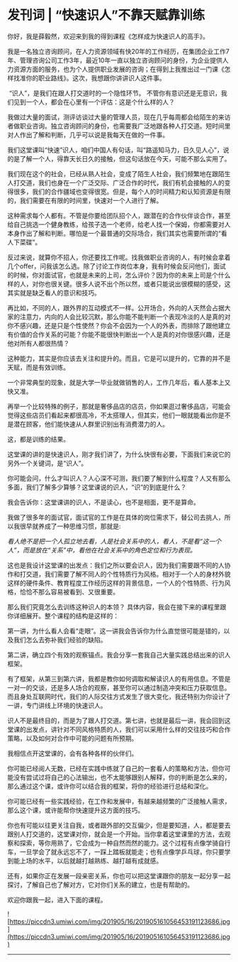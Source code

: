 # 发刊词 | “快速识人”不靠天赋靠训练

你好，我是薛毅然，欢迎来到我的得到课程《怎样成为快速识人的高手》。

我是一名独立咨询顾问，在人力资源领域有快20年的工作经历，在集团企业工作7年、管理咨询公司工作3年，最近10年一直以独立咨询顾问的身份，为企业提供人力资源方面的服务，也为个人提供职业发展的咨询；在得到上我推出过一门课《怎样找准你的职业路线》。这次，我想跟你讲讲识人这件事。

 “识人”，是我们在跟人打交道时的一个隐性环节。 不管你有意识还是无意识，我们见到一个人，都会在心里有一个评估：这是个什么样的人？

我做过大量的面试，测评访谈过大量的管理人员，现在几乎每周都会给陌生的来访者做职业咨询。独立咨询顾问的身份，也需要我广泛地跟各种人打交道。短时间里对人作出了解和判断，几乎可以说是我每天在做的一件事。

我们这堂课叫“快速”识人，咱们中国人有句话，叫“路遥知马力，日久见人心”，说的是了解一个人，得靠天长日久的接触，但这句话放在今天，可能不那么实用了。

我们现在这个的社会，已经从熟人社会，变成了陌生人社会，我们频繁地在跟陌生人打交道，我们也身在一个广泛交际、广泛合作的时代，我们有机会接触的人的变得很多，我们的合作疆域也变得很宽。但是，每个人的时间精力和认知资源是有限的，我们需要在有限的时间里，快速对一个人进行了解。

这种需求每个人都有。不管是你要给团队招个人，跟潜在的合作伙伴谈合作，甚至给自己挑选一个健身教练，给孩子选一个老师，给老人找一个保姆，你都需要对人本身作出了解和判断。哪怕是一个最普通的交际场合，我们其实也需要所谓的“看人下菜碟”。

反过来说，就算你不招人，你还要找工作呢。找我做职业咨询的人，有时候会拿着几个offer，问我该怎么选。除了讨论工作岗位本身，我有时候会反问他们，面试的时候，你对面试官，也就是未来的上司，怎么评价？因为你的未来上司是个什么样的人，对你也很关键。很多人说不出个所以然，或者只能说出很模糊的感受，这其实就是缺乏看人的意识和技巧。

再比如，不同的人，跟外界的互动模式不一样。公开场合，外向的人天然会占据大家的注意力，内向的人会比较沉默，那么你能不能判断一个表现冷淡的人是真的对你不感兴趣，还是只是个性使然？你会不会因为一个人的外表，而排除了跟他建立有价值的合作关系的可能？你能不能很快判断出一个人是真的对你很感兴趣，还是他对所有人都很热情？

这种能力，其实是你应该去关注和提升的。而且，它是可以提升的，它靠的并不是天赋，而是有效训练。

一个非常典型的现象，就是大学一毕业就做销售的人，工作几年后，看人基本上又快又准。

再举一个比较特殊的例子，那就是奢侈品店的店员，你如果逛过奢侈品店，可能会觉得这些店员们看起来都很高冷，不太搭理人，但其实，他们一眼就能看出你是不是潜在顾客，他们能快速从人群里识别出有消费潜力的人。

这，都是训练的结果。

这堂课的讲的是快速识人，刚才我们讲了，为什么快很有必要，下面我们来说它的另外一个关键词，是“识人”。

你可能会问，什么才叫识人？人心深不可测，我们要了解到什么程度？人又有那么多面，我们了解多少算够？这堂课说的识人，“识”的到底是什么？

我会告诉你：这堂课讲的识人，不是读心，也不是相面，更不是算命。

我做了很多年的面试官，面试官的工作是在具体的岗位需求下，替公司去挑人，所以我很早就养成了一种思维习惯，那就是:

 *看人绝不是把一个人孤立地去看，人是社会关系中的人，看人，不是看“这一个人”，而是放在“关系”中，看他在社会关系中的角色定位和行为表现。*

这也是我设计这堂课的出发点：我们之所以要会识人，因为我们需要跟不同的人协作和打交道，我们需要了解不同人的个性特质行为风格。相对于一个人的身材外貌这样的硬件条件、教育程度工作经历这样的背景信息，一个人的个性特质、行为风格，恰恰不那么容易被看到、又很重要。

那么我们究竟怎么去训练这种识人的本领？ 具体内容，我会在接下来的课程里跟你详细展开。整个课程的结构是这样的：

第一讲，为什么看人会看“走眼”。这一讲我会告诉你为什么直觉很可能是错的，以及我们怎么去弥补我们经验的缺陷。

第二讲，确立四个有效的观察锚点。我会分享一套我自己大量实践总结出来的识人框架。

有了框架，从第三到第六讲，我都是教你如何调取和解读识人的有用信息。不管是一对一的交谈，还是多人场合的观察，甚至你可以通过制造冲突和压力获取信息。而且身处互联网时代，我们的人际交往方式发生了很大变化，我还特别为你设计了一讲，专门讲线上环境的快速识人。

识人不是最终目的，而是为了跟人打交道。第七讲，也就是最后一讲，我会回到这堂课的出发点，讲针对不同风格特质的人，我们可以采用什么样的交往技巧和合作策略，以及如何对合作中可能的问题有所预期。

我相信点开这堂课的，会有各种各样的伙伴们。

你可能已经阅人无数，已经在实践中练就了自己的一套看人的策略和方法，但你可能没有尝试过将自己的心法输出，也不太能够跟别人解释，你的判断是怎么来的，那么通过这个课，或许你可以结合我的框架，将你的经验进行总结和深化。

你可能已经有一些实践经验，在工作和发展中，有越来越频繁的广泛接触人需求，那么这个课，或许能帮你快速提升这方面的技巧。

你也有可能以往更关注自我，或者跟外部的交互偏少，但是要知道，人，都是要去跟别人打交道的，这堂课对你，就会是一个开始。当你拿着这堂课里的方法，去观察和探索，等你用熟了，它会成为一种自然而然的能力。这个过程有点像学骑自行车，一旦学会了就永远忘不了，一踩上踏板就能走；也有点像学乒乓球，你只要学到能上场的水平，以后就越打越熟练、越打越有成就感。

还有，如果你正在发展一段亲密关系，你也可以把这堂课跟你的朋友一起分享一起探讨，了解自己也了解对方，它对你们关系的建立，也是有帮助的。

欢迎你跟我一起，进入下面的课程。

![https://piccdn3.umiwi.com/img/201905/16/201905161056453191123686.jpg](https://piccdn3.umiwi.com/img/201905/16/201905161056453191123686.jpg)

---
